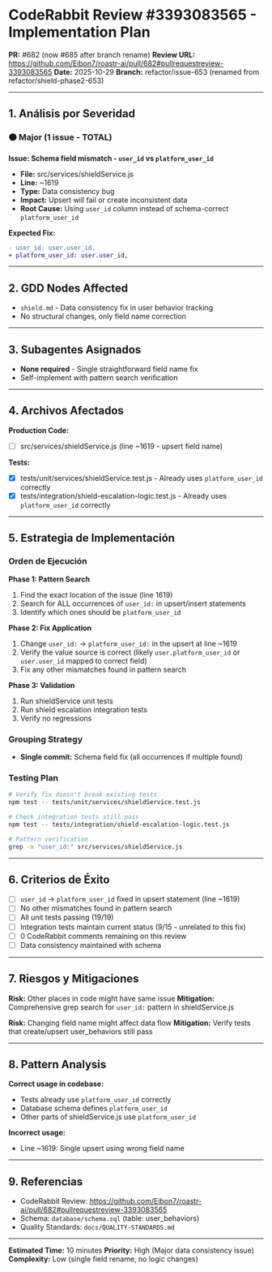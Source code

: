 # CodeRabbit Review #3393083565 - Implementation Plan

**PR:** #682 (now #685 after branch rename)
**Review URL:** https://github.com/Eibon7/roastr-ai/pull/682#pullrequestreview-3393083565
**Date:** 2025-10-29
**Branch:** refactor/issue-653 (renamed from refactor/shield-phase2-653)

---

## 1. Análisis por Severidad

### 🟠 Major (1 issue - TOTAL)

**Issue: Schema field mismatch - `user_id` vs `platform_user_id`**
- **File:** src/services/shieldService.js
- **Line:** ~1619
- **Type:** Data consistency bug
- **Impact:** Upsert will fail or create inconsistent data
- **Root Cause:** Using `user_id` column instead of schema-correct `platform_user_id`

**Expected Fix:**
```diff
- user_id: user.user_id,
+ platform_user_id: user.user_id,
```

---

## 2. GDD Nodes Affected

- `shield.md` - Data consistency fix in user behavior tracking
- No structural changes, only field name correction

---

## 3. Subagentes Asignados

- **None required** - Single straightforward field name fix
- Self-implement with pattern search verification

---

## 4. Archivos Afectados

**Production Code:**
- [ ] src/services/shieldService.js (line ~1619 - upsert field name)

**Tests:**
- [x] tests/unit/services/shieldService.test.js - Already uses `platform_user_id` correctly
- [x] tests/integration/shield-escalation-logic.test.js - Already uses `platform_user_id` correctly

---

## 5. Estrategia de Implementación

### Orden de Ejecución

**Phase 1: Pattern Search**
1. Find the exact location of the issue (line 1619)
2. Search for ALL occurrences of `user_id:` in upsert/insert statements
3. Identify which ones should be `platform_user_id`

**Phase 2: Fix Application**
1. Change `user_id:` → `platform_user_id:` in the upsert at line ~1619
2. Verify the value source is correct (likely `user.platform_user_id` or `user.user_id` mapped to correct field)
3. Fix any other mismatches found in pattern search

**Phase 3: Validation**
1. Run shieldService unit tests
2. Run shield escalation integration tests
3. Verify no regressions

### Grouping Strategy

- **Single commit:** Schema field fix (all occurrences if multiple found)

### Testing Plan

```bash
# Verify fix doesn't break existing tests
npm test -- tests/unit/services/shieldService.test.js

# Check integration tests still pass
npm test -- tests/integration/shield-escalation-logic.test.js

# Pattern verification
grep -n "user_id:" src/services/shieldService.js
```

---

## 6. Criterios de Éxito

- [ ] `user_id` → `platform_user_id` fixed in upsert statement (line ~1619)
- [ ] No other mismatches found in pattern search
- [ ] All unit tests passing (19/19)
- [ ] Integration tests maintain current status (9/15 - unrelated to this fix)
- [ ] 0 CodeRabbit comments remaining on this review
- [ ] Data consistency maintained with schema

---

## 7. Riesgos y Mitigaciones

**Risk:** Other places in code might have same issue
**Mitigation:** Comprehensive grep search for `user_id:` pattern in shieldService.js

**Risk:** Changing field name might affect data flow
**Mitigation:** Verify tests that create/upsert user_behaviors still pass

---

## 8. Pattern Analysis

**Correct usage in codebase:**
- Tests already use `platform_user_id` correctly
- Database schema defines `platform_user_id`
- Other parts of shieldService.js use `platform_user_id`

**Incorrect usage:**
- Line ~1619: Single upsert using wrong field name

---

## 9. Referencias

- CodeRabbit Review: https://github.com/Eibon7/roastr-ai/pull/682#pullrequestreview-3393083565
- Schema: `database/schema.sql` (table: user_behaviors)
- Quality Standards: `docs/QUALITY-STANDARDS.md`

---

**Estimated Time:** 10 minutes
**Priority:** High (Major data consistency issue)
**Complexity:** Low (single field rename, no logic changes)
